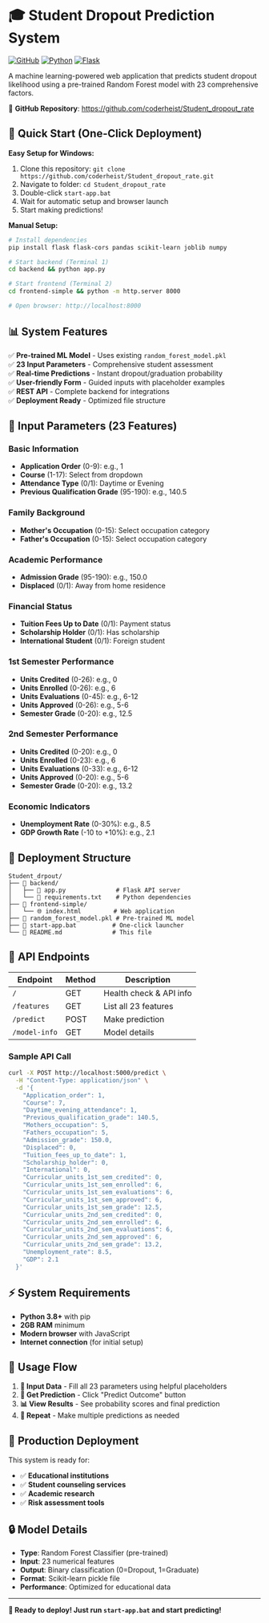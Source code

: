 # 🎓 Student Dropout Prediction System

[![GitHub](https://img.shields.io/github/license/coderheist/Student_dropout_rate)](https://github.com/coderheist/Student_dropout_rate)
[![Python](https://img.shields.io/badge/python-3.8+-blue.svg)](https://www.python.org/downloads/)
[![Flask](https://img.shields.io/badge/flask-2.0+-green.svg)](https://flask.palletsprojects.com/)

A machine learning-powered web application that predicts student dropout likelihood using a pre-trained Random Forest model with 23 comprehensive factors.

🔗 **GitHub Repository**: https://github.com/coderheist/Student_dropout_rate

## 🚀 Quick Start (One-Click Deployment)

**Easy Setup for Windows:**
1. Clone this repository: `git clone https://github.com/coderheist/Student_dropout_rate.git`
2. Navigate to folder: `cd Student_dropout_rate`
3. Double-click `start-app.bat`
4. Wait for automatic setup and browser launch
4. Start making predictions!

**Manual Setup:**
```bash
# Install dependencies
pip install flask flask-cors pandas scikit-learn joblib numpy

# Start backend (Terminal 1)
cd backend && python app.py

# Start frontend (Terminal 2) 
cd frontend-simple && python -m http.server 8000

# Open browser: http://localhost:8000
```

## 📊 System Features

✅ **Pre-trained ML Model** - Uses existing `random_forest_model.pkl`  
✅ **23 Input Parameters** - Comprehensive student assessment  
✅ **Real-time Predictions** - Instant dropout/graduation probability  
✅ **User-friendly Form** - Guided inputs with placeholder examples  
✅ **REST API** - Complete backend for integrations  
✅ **Deployment Ready** - Optimized file structure  

## 🎯 Input Parameters (23 Features)

### Basic Information
- **Application Order** (0-9): e.g., 1
- **Course** (1-17): Select from dropdown  
- **Attendance Type** (0/1): Daytime or Evening
- **Previous Qualification Grade** (95-190): e.g., 140.5

### Family Background  
- **Mother's Occupation** (0-15): Select occupation category
- **Father's Occupation** (0-15): Select occupation category

### Academic Performance
- **Admission Grade** (95-190): e.g., 150.0
- **Displaced** (0/1): Away from home residence

### Financial Status
- **Tuition Fees Up to Date** (0/1): Payment status
- **Scholarship Holder** (0/1): Has scholarship
- **International Student** (0/1): Foreign student

### 1st Semester Performance
- **Units Credited** (0-26): e.g., 0  
- **Units Enrolled** (0-26): e.g., 6
- **Units Evaluations** (0-45): e.g., 6-12
- **Units Approved** (0-26): e.g., 5-6
- **Semester Grade** (0-20): e.g., 12.5

### 2nd Semester Performance  
- **Units Credited** (0-20): e.g., 0
- **Units Enrolled** (0-23): e.g., 6  
- **Units Evaluations** (0-33): e.g., 6-12
- **Units Approved** (0-20): e.g., 5-6
- **Semester Grade** (0-20): e.g., 13.2

### Economic Indicators
- **Unemployment Rate** (0-30%): e.g., 8.5
- **GDP Growth Rate** (-10 to +10%): e.g., 2.1

## 📁 Deployment Structure

```
Student_drpout/
├── 📁 backend/
│   ├── 🐍 app.py              # Flask API server
│   └── 📄 requirements.txt    # Python dependencies  
├── 📁 frontend-simple/
│   └── 🌐 index.html         # Web application
├── 🤖 random_forest_model.pkl # Pre-trained ML model
├── 🚀 start-app.bat          # One-click launcher
└── 📖 README.md              # This file
```

## 🔌 API Endpoints

| Endpoint | Method | Description |
|----------|--------|-------------|
| `/` | GET | Health check & API info |
| `/features` | GET | List all 23 features |
| `/predict` | POST | Make prediction |
| `/model-info` | GET | Model details |

### Sample API Call
```bash
curl -X POST http://localhost:5000/predict \
  -H "Content-Type: application/json" \
  -d '{
    "Application_order": 1,
    "Course": 7,
    "Daytime_evening_attendance": 1,
    "Previous_qualification_grade": 140.5,
    "Mothers_occupation": 5,
    "Fathers_occupation": 5,
    "Admission_grade": 150.0,
    "Displaced": 0,
    "Tuition_fees_up_to_date": 1,
    "Scholarship_holder": 0,
    "International": 0,
    "Curricular_units_1st_sem_credited": 0,
    "Curricular_units_1st_sem_enrolled": 6,
    "Curricular_units_1st_sem_evaluations": 6,
    "Curricular_units_1st_sem_approved": 6,
    "Curricular_units_1st_sem_grade": 12.5,
    "Curricular_units_2nd_sem_credited": 0,
    "Curricular_units_2nd_sem_enrolled": 6,
    "Curricular_units_2nd_sem_evaluations": 6,
    "Curricular_units_2nd_sem_approved": 6,
    "Curricular_units_2nd_sem_grade": 13.2,
    "Unemployment_rate": 8.5,
    "GDP": 2.1
  }'
```

## ⚡ System Requirements

- **Python 3.8+** with pip
- **2GB RAM** minimum  
- **Modern browser** with JavaScript
- **Internet connection** (for initial setup)

## 🎯 Usage Flow

1. **📝 Input Data** - Fill all 23 parameters using helpful placeholders
2. **🔮 Get Prediction** - Click "Predict Outcome" button  
3. **📊 View Results** - See probability scores and final prediction
4. **🔄 Repeat** - Make multiple predictions as needed

## 🚀 Production Deployment

This system is ready for:
- ✅ **Educational institutions**
- ✅ **Student counseling services** 
- ✅ **Academic research**
- ✅ **Risk assessment tools**

## 🔒 Model Details

- **Type**: Random Forest Classifier (pre-trained)
- **Input**: 23 numerical features
- **Output**: Binary classification (0=Dropout, 1=Graduate)  
- **Format**: Scikit-learn pickle file
- **Performance**: Optimized for educational data

---

**🚀 Ready to deploy! Just run `start-app.bat` and start predicting!**